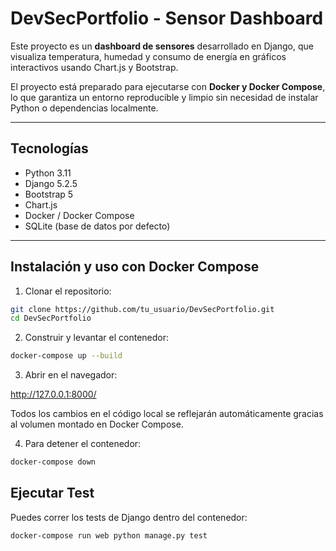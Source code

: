 # DevSecPortfolio - Sensor Dashboard

Este proyecto es un **dashboard de sensores** desarrollado en Django, que visualiza temperatura, humedad y consumo de energía en gráficos interactivos usando Chart.js y Bootstrap.

El proyecto está preparado para ejecutarse con **Docker y Docker Compose**, lo que garantiza un entorno reproducible y limpio sin necesidad de instalar Python o dependencias localmente.

---

## Tecnologías

- Python 3.11
- Django 5.2.5
- Bootstrap 5
- Chart.js
- Docker / Docker Compose
- SQLite (base de datos por defecto)

---

## Instalación y uso con Docker Compose

1. Clonar el repositorio:

```bash
git clone https://github.com/tu_usuario/DevSecPortfolio.git
cd DevSecPortfolio
```

2. Construir y levantar el contenedor:
```bash
docker-compose up --build
```
3. Abrir en el navegador:

http://127.0.0.1:8000/

Todos los cambios en el código local se reflejarán automáticamente gracias al volumen montado en Docker Compose.

4. Para detener el contenedor:
```bash
docker-compose down
```

## Ejecutar Test
Puedes correr los tests de Django dentro del contenedor:
```bash
docker-compose run web python manage.py test
```

